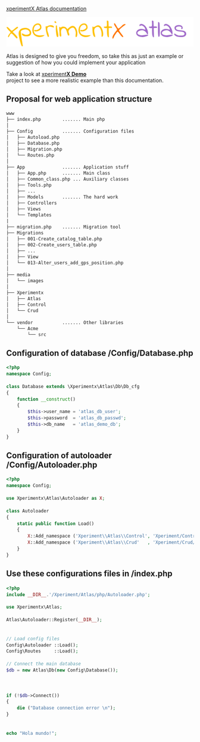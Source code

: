 [xperimentX Atlas documentation](README.md) 

![xperimentx atlas](images/atlas.png)

Atlas is designed to give you freedom, so take this as just an example 
or suggestion of how you could implement your application

Take a look at [xperiment**X Demo**](https://github.com/xperimentx/demo)  
project to see a more realistic example than this documentation.


## Proposal for web application structure
```
www
├── index.php        ....... Main php
│
├── Config           ....... Configuration files
│   ├── Autoload.php
│   ├── Database.php
│   ├── Migration.php
│   └── Routes.php
│
├── App              ....... Application stuff
│   ├── App.php      ....... Main class
│   ├── Common_class.php ... Auxiliary classes
│   ├── Tools.php
│   ├── ...
│   ├── Models       ....... The hard work 
│   ├── Controllers  
│   ├── Views
│   └── Templates
|
├── migration.php    ....... Migration tool
├── Migrations
│   ├── 001-Create_catalog_table.php
│   ├── 002-Create_users_table.php
│   ├── ...
│   ├── View
│   └── 013-Alter_users_add_gps_position.php
│
├── media
│   └── images
│
├── Xperimentx
│   ├── Atlas
│   ├── Control
│   └── Crud
│
└── vendor           ....... Other libraries
    └── Acme
        └── src

```


## Configuration of database /Config/Database.php

```php
<?php
namespace Config;

class Database extends \Xperimentx\Atlas\Db\Db_cfg
{
    function __construct()
    {
        $this->user_name = 'atlas_db_user';
        $this->password  = 'atlas_db_passwd';
        $this->db_name   = 'atlas_demo_db';
    }
}
```

## Configuration of autoloader /Config/Autoloader.php

```php
<?php
namespace Config;

use Xperimentx\Atlas\Autoloader as X;

class Autoloader
{
    static public function Load()
    {
        X::Add_namespace ('Xperiment\\Atlas\\Control', 'Xperiment/Control/php');
        X::Add_namespace ('Xperiment\\Atlas\\Crud'   , 'Xperiment/Crud/php'   );
    }
}
```



## Use these configurations files in /index.php

```php
<?php
include __DIR__.'/Xperiment/Atlas/php/Autoloader.php';

use Xperimentx\Atlas;

Atlas\Autoloader::Register(__DIR__);


// Load config files
Config\Autoloader ::Load();
Config\Routes     ::Load();

// Connect the main database
$db = new Atlas\Db(new Config\Database());



if (!$db->Connect())
{
    die ("Database connection error \n");
}


echo "Hola mundo!";
```


